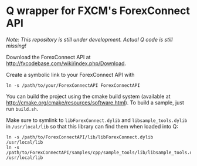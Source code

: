 # Q wrapper for FXCM's ForexConnect API

*Note: This repository is still under development. Actual Q code is still missing!*

Download the ForexConnect API at <http://fxcodebase.com/wiki/index.php/Download>.

Create a symbolic link to your ForexConnect API with
````
ln -s /path/to/your/ForexConnectAPI ForexConnectAPI
````

You can build the project using the cmake build system (available at <http://cmake.org/cmake/resources/software.html>).
To build a sample, just run `build.sh`.

Make sure to symlink to `libForexConnect.dylib` and `libsample_tools.dylib` in `/usr/local/lib` so that this library can find them when loaded into Q:
````
ln -s /path/to/ForexConnectAPI/lib/libForexConnect.dylib /usr/local/lib
ln -s /path/to/ForexConnectAPI/samples/cpp/sample_tools/lib/libsample_tools.dylib /usr/local/lib
````
